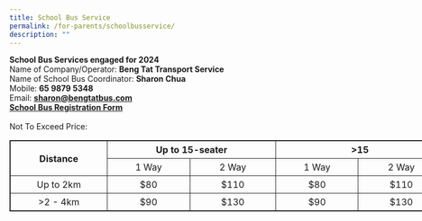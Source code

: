 ```yaml
---
title: School Bus Service
permalink: /for-parents/schoolbusservice/
description: ""
---
```

<b>School Bus Services engaged for 2024</b>
<br>
Name of Company/Operator: <b>Beng Tat Transport Service</b>
<br>
Name of School Bus Coordinator: <b>Sharon Chua</b><br>
Mobile: <b>65 9879 5348</b><br>
Email: <b>sharon@bengtatbus.com</b><br>
<a href="https://forms.gle/x9rYJG5h5u9jYYgA7" target="_blank"><b>School Bus Registration Form</b></a>
<br><br>
Not To Exceed Price:
<br>
<table style="border: 1px solid rgb(42, 42, 42); width: 773px;">
<tbody class="" style="margin: 0px; outline: 0px; padding: 0px;">
<tr>
<td rowspan="2" width="387" style="padding: 5px; text-align: center; vertical-align: middle; border: 1px solid rgb(42, 42, 42);"><b>Distance</b></td>
<td colspan="2" width="387" style="padding: 5px; text-align: center; vertical-align: middle; border: 1px solid rgb(42, 42, 42);"><b>Up to 15-seater</b></td>
<td colspan="2" width="387" style="padding: 5px; text-align: center; vertical-align: middle; border: 1px solid rgb(42, 42, 42);"><b>&gt;15 </b></td></tr>
<tr>
<td width="387" style="padding: 5px; text-align: center; vertical-align: middle; border: 1px solid rgb(42, 42, 42);">1 Way</td>
<td width="387" style="padding: 5px; text-align: center; vertical-align: middle; border: 1px solid rgb(42, 42, 42);">2 Way</td>
<td width="387" style="padding: 5px; text-align: center; vertical-align: middle; border: 1px solid rgb(42, 42, 42);">1 Way</td>
<td width="387" style="padding: 5px; text-align: center; vertical-align: middle; border: 1px solid rgb(42, 42, 42);">2 Way</td></tr>
<tr>
<td width="387" style="padding: 5px; text-align: center; vertical-align: middle; border: 1px solid rgb(42, 42, 42);">Up to 2km</td>
<td width="387" style="padding: 5px; text-align: center; vertical-align: middle; border: 1px solid rgb(42, 42, 42);">$80</td>
<td width="387" style="padding: 5px; text-align: center; vertical-align: middle; border: 1px solid rgb(42, 42, 42);">$110</td>
<td width="387" style="padding: 5px; text-align: center; vertical-align: middle; border: 1px solid rgb(42, 42, 42);">$80</td>
<td width="387" style="padding: 5px; text-align: center; vertical-align: middle; border: 1px solid rgb(42, 42, 42);">$110</td></tr>
<tr>
<td width="387" style="padding: 5px; text-align: center; vertical-align: middle; border: 1px solid rgb(42, 42, 42);">&gt;2 - 4km</td>
<td width="387" style="padding: 5px; text-align: center; vertical-align: middle; border: 1px solid rgb(42, 42, 42);">$90</td>
<td width="387" style="padding: 5px; text-align: center; vertical-align: middle; border: 1px solid rgb(42, 42, 42);">$130</td>
<td width="387" style="padding: 5px; text-align: center; vertical-align: middle; border: 1px solid rgb(42, 42, 42);">$90</td>
<td width="387" style="padding: 5px; text-align: center; vertical-align: middle; border: 1px solid rgb(42, 42, 42);">$130</td></tr></tbody></table>